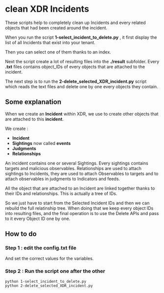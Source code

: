 # clean XDR Incidents

These scripts help to completely clean up Incidents and every related objects that had been created around the incident.

When you run the script **1-select_incident_to_delete.py** , it first display the list of all Incidents that exist into your tenant.

Then you can select one of them thanks to an index.

Next the script create a lot of resulting files into the **./result** subfolder. Every **.txt** files contains object_IDs of every objects that are attached to the incident.

The next step is to run the **2-delete_selected_XDR_incident.py** script which reads the text files and delete one by one every objects they contain.

## Some explanation

When we create an **Incident** within XDR, we use to create other objects that are attached to this **incident**.

We create :

- **Incident**
- **Sightings** now called **events**
- **Judgments**
- **Relationships**

An incident contains one or several Sightings. Every sightings contains targets and malicious observables. Relationships are used to attach sightings to Incidents, they are used to attach Observables to targets and to attach observables in judgments to Indicators and feeds.

All the object that are attached to an Incident are linked together thanks to their IDs and relationships. This is actually a tree of IDs.

So we just have to start from the Selected Incident IDs and then we can rebuild the full relatinship tree. When doing that we keep every object IDs into resulting files, and the final operation is to use the Delete APIs and pass to it every Object ID one by one.

## How to do

### Step 1 : edit the config.txt file

And set the correct values for the variables.

### Step 2 : Run the script one after the other

    python 1-select_incident_to_delete.py
    python 2-delete_selected_XDR_incident.py